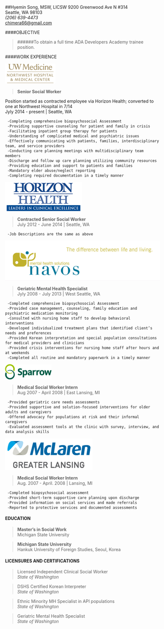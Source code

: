 ##Hyemin Song, MSW, LICSW
9200 Greenwood Ave N #314  
Seattle, WA 98103  
*(206) 639-4473*  
chimera66@gmail.com

####OBJECTIVE 

> ######To obtain a full time ADA Developers Academy trainee position.	

####WORK EXPERIENCE

[![Northwest Hospital Geropsychiatric Center](https://github.com/songhyem/myfirst/blob/master/uw.png)](http://nwhospital.org/services/gero_inpatient.asp) 
>**Senior Social Worker**  
 
Position started as contracted employee via Horizon Health; converted to one at Northwest Hospital in 7/14      
Jyly 2014 - present | Seattle, WA    

     -Completing comprehensive biopsychosocial Assessment  
     -Providing supportive counseling for patient and family in crisis  
     -Facilitating inpatient group therapy for patients  
     -Understanding of complicated medical and psychiatric issues   
     -Effectively communicating with patients, families, interdisciplinary team, and service providers   
     -Conducting care planning meetings with multidisciplinary team members        
     -Discharge and follow up care planning utilizing community resources  
     -Providing education and support to patients and families  
     -Mandatory elder abuse/neglect reporting  
     -Completing required documentation in a timely manner 

[![Horizon Health](https://github.com/songhyem/myfirst/blob/master/horizon.jpg)](http://www.horizonhealth.com/index.php/consulting/)  
>**Contracted Senior Social Worker**  
July 2012 - June 2014 | Seattle, WA    

     -Job Descriptions are the same as above  
    
[![NAVOS Mental Health Solutions](https://github.com/songhyem/myfirst/blob/master/navos.png)](http://www.navos.org/outpatient-programs/older-adult) 
>**Geriatric Mental Health Specialist**  
Jyly 2008 - July 2013 | West Seattle, WA    

     -Completed comprehensive biopsychosocial Assessment    
     -Provided case management, counseling, family education and psychiatric medication monitoring  
     -Consulted with nursing home staff to develop behavioral interventions   
     -Developed individualized treatment plans that identified client’s needs and preferences  
     -Provided Korean interpretation and special population consultations for medical providers and clinicians
     -Provided crisis interventions for nursing home staff after hours and at weekends
     -Completed all routine and mandatory paperwork in a timely manner     

[![Sparrow Senior Health Center](https://github.com/songhyem/myfirst/blob/master/sparrow.gif)](http://www.sparrow.org/seniorservices)
>**Medical Social Worker Intern**    
Aug 2007 - April 2008 | East Lansing, MI

     -Provided geriatric care needs assessments  
     -Provided supportive and solution-focused interventions for older adults and caregivers  
     -Offered advocacy for populations at risk and their informal caregivers  
     -Evaluated assessment tools at the clinic with survey, interview, and data analysis skills  

[![Mclaren Greater Lansing](https://github.com/songhyem/myfirst/blob/master/mclaren.jpg)](http://www.mclaren.org/lansing/Lansing.aspx) 
>**Medical Social Worker Intern**  
Aug. 2007 - April. 2008 | Lansing, MI  

     -Completed biopsychosocial assessment
     -Provided short-term supportive care planning upon discharge
     -Provided information on social services and made referrals
     -Reported to protective services and documented assessments
    
#### EDUCATION
>**Master’s in Social Work**  
Michigan State University  

>**Michigan State University**  
Hankuk University of Foreign Studies, Seoul, Korea  

#### LICENSURES AND CERTIFICATIONS
>Licensed Independent Clinical Social Worker  
*State of Washington*

>DSHS Certified Korean Interpreter  
*State of Washington*  
    
>Ethnic Minority MH Specialist in API populations  
*State of Washington*  
    
>Geriatric Mental Health Specialist  
*State of Washington*  
  



    

  


